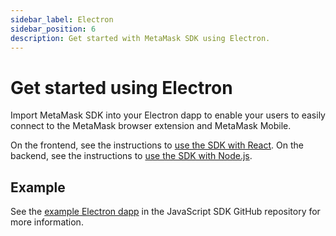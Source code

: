 ```yaml
---
sidebar_label: Electron
sidebar_position: 6
description: Get started with MetaMask SDK using Electron.
---
```


# Get started using Electron

Import MetaMask SDK into your Electron dapp to enable your users
to easily connect to the MetaMask browser extension and MetaMask Mobile.

On the frontend, see the instructions to [use the SDK with React](react/index.md).
On the backend, see the instructions to [use the SDK with Node.js](nodejs.md).

## Example

See the [example Electron dapp](https://github.com/MetaMask/metamask-sdk/tree/main/packages/examples/electronjs)
in the JavaScript SDK GitHub repository for more information.
